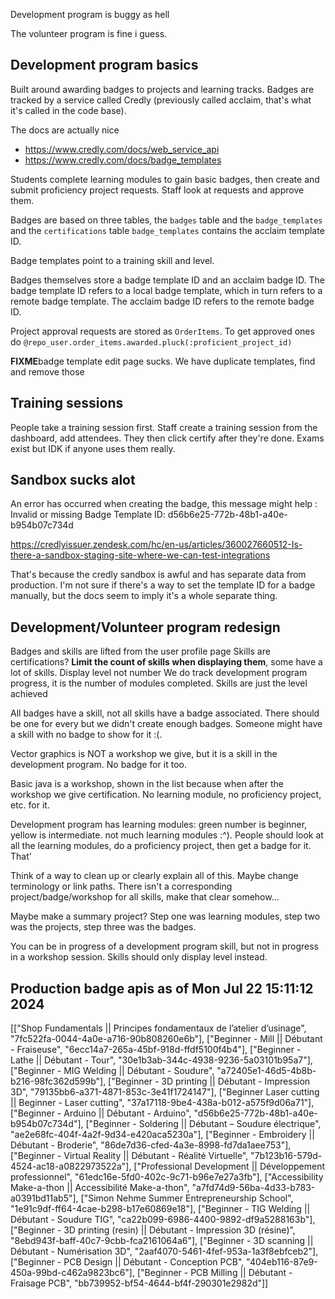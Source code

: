 Development program is buggy as hell

The volunteer program is fine i guess.

## Development program basics

Built around awarding badges to projects and learning tracks. Badges are tracked by a service called Credly (previously called acclaim, that's what it's called in the code base).

The docs are actually nice

- https://www.credly.com/docs/web_service_api
- https://www.credly.com/docs/badge_templates

Students complete learning modules to gain basic badges, then create and submit proficiency project requests. Staff look at requests and approve them.

Badges are based on three tables, the `badges` table and the `badge_templates` and the `certifications` table
`badge_templates` contains the acclaim template ID.

Badge templates point to a training skill and level.

Badges themselves store a badge template ID and an acclaim badge ID. The badge template ID refers to a local badge template, which in turn refers to a remote badge template. The acclaim badge ID refers to the remote badge ID.

Project approval requests are stored as `OrderItems`. To get approved ones do
`@repo_user.order_items.awarded.pluck(:proficient_project_id)`

**FIXME**badge template edit page sucks. We have duplicate templates, find and remove those

## Training sessions

People take a training session first. Staff create a training session from the dashboard, add attendees. They then click certify after they're done. Exams exist but IDK if anyone uses them really.

## Sandbox sucks alot

An error has occurred when creating the badge, this message might help : Invalid or missing Badge Template ID: d56b6e25-772b-48b1-a40e-b954b07c734d

https://credlyissuer.zendesk.com/hc/en-us/articles/360027660512-Is-there-a-sandbox-staging-site-where-we-can-test-integrations

That's because the credly sandbox is awful and has separate data from production. I'm not sure if there's a way to set the template ID for a badge manually, but the docs seem to imply it's a whole separate thing.

## Development/Volunteer program redesign

Badges and skills are lifted from the user profile page
Skills are certifications? **Limit the count of skills when displaying them**, some have a lot of skills. Display level not number
We do track development program progress, it is the number of modules completed. Skills are just the level achieved

All badges have a skill, not all skills have a badge associated. There should be one for every but we didn't create enough badges. Someone might have a skill with no badge to show for it :(.

Vector graphics is NOT a workshop we give, but it is a skill in the development program. No badge for it too.

Basic java is a workshop, shown in the list because when after the workshop we give certification. No learning module, no proficiency project, etc. for it.

Development program has learning modules:
green number is beginner, yellow is intermediate. not much learning modules :^).
People should look at all the learning modules, do a proficiency project, then get a badge for it. That'

Think of a way to clean up or clearly explain all of this. Maybe change terminology or link paths.
There isn't a corresponding project/badge/workshop for all skills, make that clear somehow...

Maybe make a summary project? Step one was learning modules, step two was the projects, step three was the badges.

You can be in progress of a development program skill, but not in progress in a workshop session. Skills should only display level instead.

## Production badge apis as of Mon Jul 22 15:11:12 2024

[["Shop Fundamentals || Principes fondamentaux de l’atelier d’usinage", "7fc522fa-0044-4a0e-a716-90b808260e6b"],
["Beginner - Mill || Débutant - Fraiseuse", "6ecc14a7-265a-45bf-918d-ffdf5100f4b4"],
["Beginner - Lathe || Débutant - Tour", "30e1b3ab-344c-4938-9236-5a03101b95a7"],
["Beginner - MIG Welding || Débutant - Soudure", "a72405e1-46d5-4b8b-b216-98fc362d599b"],
["Beginner - 3D printing || Débutant - Impression 3D", "79135bb6-a371-4871-853c-3e41f1724147"],
["Beginner Laser cutting || Beginner - Laser cutting", "37a17118-9be4-438a-b012-a575f9d06a71"],
["Beginner - Arduino || Débutant - Arduino", "d56b6e25-772b-48b1-a40e-b954b07c734d"],
["Beginner - Soldering || Débutant – Soudure électrique", "ae2e68fc-404f-4a2f-9d34-e420aca5230a"],
["Beginner - Embroidery || Débutant - Broderie", "86de7d36-cfed-4a3e-8998-fd7da1aee753"],
["Beginner - Virtual Reality || Débutant - Réalité Virtuelle", "7b123b16-579d-4524-ac18-a0822973522a"],
["Professional Development || Développement professionnel", "61edc16e-5fd0-402c-9c71-b96e7e27a3fb"],
["Accessibility Make-a-thon || Accessibilité Make-a-thon", "a7fd74d9-56ba-4d33-b783-a0391bd11ab5"],
["Simon Nehme Summer Entrepreneurship School", "1e91c9df-ff64-4cae-b298-b17e60869e18"],
["Beginner - TIG Welding || Débutant - Soudure TIG", "ca22b099-6986-4400-9892-df9a5288163b"],
["Beginner - 3D printing (resin) || Débutant - Impression 3D (résine)", "8ebd943f-baff-40c7-9cbb-fca2161064a6"],
["Beginner - 3D scanning || Débutant - Numérisation 3D", "2aaf4070-5461-4fef-953a-1a3f8ebfceb2"],
["Beginner - PCB Design || Débutant - Conception PCB", "404eb116-87e9-450a-99bd-c462a9823bc6"],
["Beginner - PCB Milling || Débutant - Fraisage PCB", "bb739952-bf54-4644-bf4f-290301e2982d"]]
